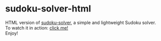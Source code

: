 # sudoku-solver-html
HTML version of [sudoku-solver](https://github.com/GFerrara/sudoku-solver), a simple and lightweight Sudoku solver.  
To watch it in action: [click me!](https://gferrara.github.io/sudoku-solver-html/)  
Enjoy!